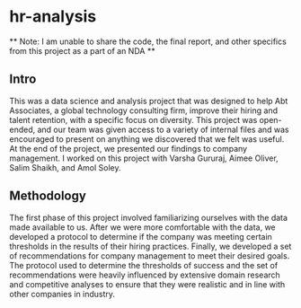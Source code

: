 # hr-analysis
** Note: I am unable to share the code, the final report, and other specifics from this project as a part of an NDA **

## Intro
This was a data science and analysis project that was designed to help Abt Associates, a global technology consulting firm, improve their hiring and talent retention, with a specific focus on diversity. This project was open-ended, and our team was given access to a variety of internal files and was encouraged to present on anything we discovered that we felt was useful. At the end of the project, we presented our findings to company management. I worked on this project with Varsha Gururaj, Aimee Oliver, Salim Shaikh, and Amol Soley.

## Methodology
The first phase of this project involved familiarizing ourselves with the data made available to us. After we were more comfortable with the data, we developed a protocol to determine if the company was meeting certain thresholds in the results of their hiring practices. Finally, we developed a set of recommendations for company management to meet their desired goals. The protocol used to determine the thresholds of success and the set of recommendations were heavily influenced by extensive domain research and competitive analyses to ensure that they were realistic and in line with other companies in industry.
